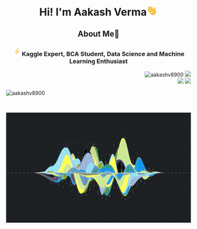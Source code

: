 <h1 align="center">Hi! I'm Aakash Verma<img src="wave.gif" width="30px"></h1>
<h2 align="center">About Me🔭</h2>
<h3 align="center"><img src="bolt.gif" width="25px">Kaggle Expert, BCA Student, Data Science and Machine Learning Enthusiast</h3>

<p align="right">
<img src="https://komarev.com/ghpvc/?username=aakashv8900" alt="aakashv8900" />
<a href="https://www.kaggle.com/aakashverma8900"><img src="https://img.shields.io/badge/-Kaggle-blue?style=curved-square&link=https://www.kaggle.com/aakashverma8900"></a>
<br/>
<a href="https://www.linkedin.com/in/heyaakash/"><img src="https://img.shields.io/badge/-heyaakash-blue?style=curved-square&logo=Linkedin&logoColor=white&link=https://www.linkedin.com/in/heyaakash/"></a>
<a href="mailto:aakashv.8292@gmail.com"><img src="https://img.shields.io/badge/-aakashv.8292@gmail.com-c14438?style=curved-square&logo=Gmail&logoColor=white&link=mailto:aakashv.8292@gmail.com"></a>
  
 
<br>
<p align="left"><img align="left" src="https://github-readme-streak-stats.herokuapp.com/?user=aakashv8900" alt="aakashv8900" /></p>
<br>
</p>

<br>
<p align="center"><img src="violine.gif" height=300 width="100%" /></p>
<br>


<!--
**aakashv8900/aakashv8900** is a ✨ _special_ ✨ repository because its `README.md` (this file) appears on your GitHub profile.

Here are some ideas to get you started:

- 🔭 I’m currently working on ...
- 🌱 I’m currently learning ...
- 👯 I’m looking to collaborate on ...
- 🤔 I’m looking for help with ...
- 💬 Ask me about ...
- 📫 How to reach me: ...
- 😄 Pronouns: ...
- ⚡ Fun fact: ...
-->
